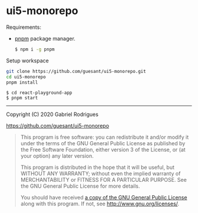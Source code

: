 # ui5-monorepo

Requirements:

- [pnpm](https://www.npmjs.com/package/pnpm) package manager.

  ```sh
  $ npm i -g pnpm
  ```

Setup workspace

```sh
git clone https://github.com/guesant/ui5-monorepo.git
cd ui5-monorepo
pnpm install
```

```
$ cd react-playground-app
$ pnpm start
```

---

Copyright (C) 2020 Gabriel Rodrigues

https://github.com/guesant/ui5-monorepo

> This program is free software: you can redistribute it and/or modify
> it under the terms of the GNU General Public License as published by
> the Free Software Foundation, either version 3 of the License, or
> (at your option) any later version.
>
> This program is distributed in the hope that it will be useful,
> but WITHOUT ANY WARRANTY; without even the implied warranty of
> MERCHANTABILITY or FITNESS FOR A PARTICULAR PURPOSE. See the
> GNU General Public License for more details.
>
> You should have received [a copy of the GNU General Public License](./LICENSE.gpl-v3.txt)
> along with this program. If not, see <http://www.gnu.org/licenses/>.
